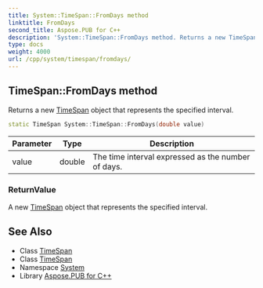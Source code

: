 ```yaml
---
title: System::TimeSpan::FromDays method
linktitle: FromDays
second_title: Aspose.PUB for C++
description: 'System::TimeSpan::FromDays method. Returns a new TimeSpan object that represents the specified interval in C++.'
type: docs
weight: 4000
url: /cpp/system/timespan/fromdays/
---
```

## TimeSpan::FromDays method


Returns a new [TimeSpan](../) object that represents the specified interval.

```cpp
static TimeSpan System::TimeSpan::FromDays(double value)
```


| Parameter | Type | Description |
| --- | --- | --- |
| value | double | The time interval expressed as the number of days. |

### ReturnValue

A new [TimeSpan](../) object that represents the specified interval.

## See Also

* Class [TimeSpan](../)
* Class [TimeSpan](../)
* Namespace [System](../../)
* Library [Aspose.PUB for C++](../../../)

